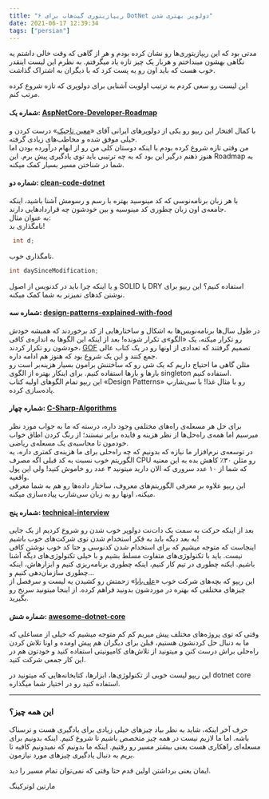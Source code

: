 ```yaml
---
title: "۶ ریپازیتوری گیت‌هاب برای DotNet دولوپر بهتری شدن"
date: 2021-06-17 12:39:34
tags: ["persian"]
---
```


مدتی بود که این ریپازیتوری‌ها رو نشان کرده بودم و هر از گاهی که وقت خالی داشتم یه نگاهی بهشون مینداختم و هربار یک چیز تازه یاد میگرفتم. به نظرم این لیست اینقدر خوب هست که باید اون رو یه پست کرد که با دیگران به اشتراک گذاشت.

این لیست رو سعی کردم به ترتیب اولویت آشنایی برای دولوپری که تازه شروع کرده مرتب کنم.

#### شماره یک: [AspNetCore-Developer-Roadmap](https://github.com/MoienTajik/AspNetCore-Developer-Roadmap)

با کمال افتخار این ریپو رو یکی از دولوپرهای ایرانی آقای «[معین تاجیک](https://x.com/MoienTajik)» درست کردن و خیلی موفق شده و مخاطب‌های زیادی گرفته.\
من وقتی تازه شروع کرده بودم با اینکه دوستان کلی من رو از ابهام درآورده بودن اما هنوز ذهنم درگیر این بود که به چه ترتیبی باید توی یادگیری پیش برم. این Roadmap به شما در شناختن مسیر بسیار کمک میکنه.

#### شماره دو: [clean-code-dotnet](https://github.com/thangchung/clean-code-dotnet)

با هر زبان برنامه‌نوسی که کد مینوسید بهتره با رسم و رسومش آشنا باشید، اینکه جامعه‌ی اون زبان چطوری کد مینوسیه و بین خودشون چه قراردادهایی دارند.\
به عنوان مثال:\
نامگذاری بد!

```csharp
 int d;
```

نامگذاری خوب.

```csharp
int daySinceModification;
```

و یا اینکه چرا باید در کدنویس از اصول SOLID یا DRY استفاده کنیم؟ این ریپو برای نوشتن کدهای تمیزتر به شما کمک میکنه.

#### شماره سه: [design-patterns-explained-with-food](https://github.com/wesdoyle/design-patterns-explained-with-food)

در طول سال‌ها برنامه‌نویس‌ها به اشکال و ساختارهایی از کد برخوردند که همیشه خودش رو تکرار میکنه، یک «الگو»ی تکرار شونده! بعد از اینکه این الگوها به اندازه‌ی کافی خودشون رو تکرار کردند، [GOF](https://en.wikipedia.org/wiki/Design_Patterns) تصمیم گرفتند که تعدادی از اونها رو در یک کتاب عالی جمع کنند و این یک شروع بود که هنوز هم ادامه داره.\
مثلن گاهی ما احتیاج داریم که یک شی رو که ساختنش برامون بسیار هزینه‌بر است رو بارها و بارها استفاده کنیم. برای اینکار بهتره از الگوی singleton استفاده کنیم.\
این ریپو تمام الگوهای اولیه کتاب «Design Patterns» رو با مثال غذا! با سی‌شارپ پاده‌سازی کرده.

#### شماره چهار: [C-Sharp-Algorithms](https://github.com/aalhour/C-Sharp-Algorithms)

برای حل هر مسعله‌ی راه‌های مختلفی وجود داره، درسته که ما به جواب مورد نظر میرسیم اما همه‌ی راه‌حل‌ها از نظر هزینه و فایده برابر نیستند؛ از رنگ کردن اطاق خواب خودمون تا محاسبه‌ی یک مسعله‌ی ریاضی.\
در توسعه‌ی نرم‌افزار ما نیازه که بدونیم که چه راه‌حلی برای ما هزینه‌ی کمتری داره، یه الگوریتم خوب نسبت به کد قبلی اگه مصرف CPU رو مثلن ۳۰٪ کاهش بده به این معنیه که شما از ۱۰ عدد سروری که الان دارید میتونید ۳ عدد رو خاموش کنید! ولی این پول واقعیه.\
این ریپو علاوه بر معرفی الگوریتم‌های معروف، ساختار داده‌ها رو هم به شما معرفی میکنه، اونها رو به زبان سی‌شارپ پیاده‌سازی میکنه.

#### شماره پنج: [technical-interview](https://github.com/alibaba-aero/technical-interview)

بعد از اینکه حرکت به سمت یک دات‌نت دولوپر خوب شدن رو شروع کردیم از یک جایی به بعد دیگه باید به فکر استخدام شدن توی شرکت‌های خوب باشیم!\
اینجاست که متوجه میشیم که برای استخدام شدن کدنوسی و حتا کد خوب نوشتن کافی نیست. باید با تکنولوژی‌های متفاوت مسلط بشیم و با خیلی تکنولوژی‌های دیگه آشنا باشیم. ایکنه چطوری در تیم کار کنیم، اینکه چطوری برنامه‌ریزی کنیم و ابزارهاش، اینکه چطوری سازمان‌دهی کنیم و...\
این ریپو که بچه‌های شرکت خوب «[علی‌بابا](https://www.alibaba.ir/)» زحمتش رو کشیدن یه لیست و سرفصل از چیزهای مختلفی که بهتره در موردشون بدونید فراهم کرده. از اینجا میتونید سرنخ رو بگیرید.

#### شماره شش: [awesome-dotnet-core](https://github.com/thangchung/awesome-dotnet-core)

وقتی که توی پروژه‌های مختلف پیش میریم کم کم متوجه میشیم که خیلی از مساعلی که ما به دنبال حل کردنشون هستیم، قبلن برای دیگران هم پیش اومده و اونا تلاش کردن را‌ه‌حلی براش درست کنن و میتونید از تلاش‌های کامیونیتی استفاده کنید و خودتون هم در این کار جمعی شرکت کنید.

این ریپو لیست خوبی از تکنولوژی‌ها، ابزارها، کتابخانه‌هایی که میتونید در dotnet core استفاده کنید رو در اختیار شما میگذاره.

---

### این همه چیز؟

حرف آخر اینکه، شاید به نظر بیاد چیزهای خیلی زیادی برای یادگیری هست و ترسناک باشه. اما ما لازیم نیست در همه چیز متخصص باشیم تا شروع کنیم. اینکه بدونیم برای مسعله‌ای راهکاری هست یعنی بیشتر مسیر رو رفتیم. اینکه ما بدونیم که نمیدونیم کافیه تا بریم به دنبال یادگیری چیزهای مورد نیازمون.

ایمان یعنی برداشتن اولین قدم حتا وقتی که نمی‌توان تمام مسیر را دید.

مارتین لوترکینگ
